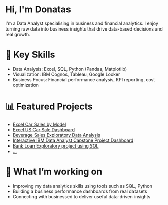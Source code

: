 # Hi, I'm Donatas

I'm a Data Analyst specialising in business and financial analytics.
I enjoy turning raw data into business insights that drive data-based decisions and real growth.

# 💼 Key Skills
- Data Analysis: Excel, SQL, Python (Pandas, Matplotlib)
- Visualization: IBM Cognos, Tableau, Google Looker
- Business Focus: Financial performance analysis, KPI reporting, cost optimization

# 📊 Featured Projects
- [Excel Car Sales by Model](excel-projects/CarSalesByModel.xlsx)
- [Excel US Car Sale Dashboard](excel-projects/Car_Sales_Kaggle.xlsx)
- [Beverage Sales Exploratory Data Analysis](https://github.com/DonatasV-analytics/DonatasV-analytics/blob/main/Beverage_sales.ipynb)
- [Interactive IBM Data Analyst Capstone Project Dashboard](https://lookerstudio.google.com/s/iRPAB_6Vw1w)
- [Bank Loan Exploratory project using SQL](https://github.com/DonatasV-analytics/DonatasV-analytics/blob/main/SQL%20Loan%20Data%20Analysis/loan_analysis.sql)
- [...](link_here)

# 🎯 What I’m working on
- Improving my data analytics skills using tools such as SQL, Python
- Building a business performance dashboards from real datasets
- Connecting with businessed to deliver useful data-driven insights
